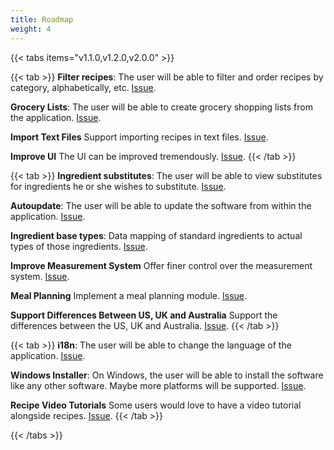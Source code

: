 ```yaml
---
title: Roadmap
weight: 4
---
```


{{< tabs items="v1.1.0,v1.2.0,v2.0.0" >}}

{{< tab >}}
**Filter recipes**:
The user will be able to filter and order recipes by category, alphabetically, etc.
[Issue](https://github.com/reaper47/recipya/issues/144).

**Grocery Lists**:
The user will be able to create grocery shopping lists from the application.
[Issue](https://github.com/reaper47/recipya/issues/103).

**Import Text Files**
Support importing recipes in text files. [Issue](https://github.com/reaper47/recipya/issues/182).

**Improve UI**
The UI can be improved tremendously. [Issue](https://github.com/reaper47/recipya/issues/173).
{{< /tab >}}

{{< tab >}}
**Ingredient substitutes**:
The user will be able to view substitutes for ingredients he or she wishes to substitute.
[Issue](https://github.com/reaper47/recipya/issues/37).

**Autoupdate**:
The user will be able to update the software from within the application.
[Issue](https://github.com/reaper47/recipya/issues/35).

**Ingredient base types**:
Data mapping of standard ingredients to actual types of those ingredients.
[Issue](https://github.com/reaper47/recipya/issues/116).

**Improve Measurement System**
Offer finer control over the measurement system. 
[Issue](https://github.com/reaper47/recipya/issues/175).

**Meal Planning**
Implement a meal planning module.
[Issue](https://github.com/reaper47/recipya/issues/178).

**Support Differences Between US, UK and Australia**
Support the differences between the US, UK and Australia.
[Issue](https://github.com/reaper47/recipya/issues/181).
{{< /tab >}}

{{< tab >}}
**i18n**: 
The user will be able to change the language of the application. [Issue](https://github.com/reaper47/recipya/issues/125).

**Windows Installer**:
On Windows, the user will be able to install the software like any other software. Maybe more platforms will be supported.
[Issue](https://github.com/reaper47/recipya/issues/29).

**Recipe Video Tutorials**
Some users would love to have a video tutorial alongside recipes.
[Issue](https://github.com/reaper47/recipya/issues/177).
{{< /tab >}}

{{< /tabs >}}